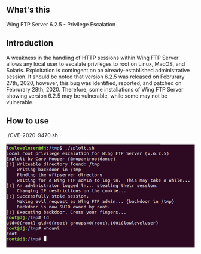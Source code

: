 ## What's this
Wing FTP Server 6.2.5 - Privilege Escalation

## Introduction
A weakness in the handling of HTTP sessions within Wing FTP Server allows any local user to escalate privileges to root on Linux, MacOS, and Solaris. Exploitation is contingent on an already-established administrative session. It should be noted that version 6.2.5 was released on Februrary 27th, 2020, however, this bug was identified, reported, and patched on Februrary 28th, 2020. Therefore, some installations of Wing FTP Server showing version 6.2.5 may be vulnerable, while some may not be vulnerable.

## How to use
./CVE-2020-9470.sh

![exploit](image/exploit.png)
